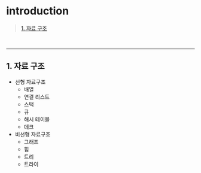 # introduction

> [1. 자료 구조](#1-자료-구조)

<br><hr>

## 1. 자료 구조

- 선형 자료구조
  - 배열
  - 연결 리스트
  - 스택
  - 큐
  - 해시 테이블
  - 데크
- 비선형 자료구조
  - 그래프
  - 힙
  - 트리
  - 트라이
